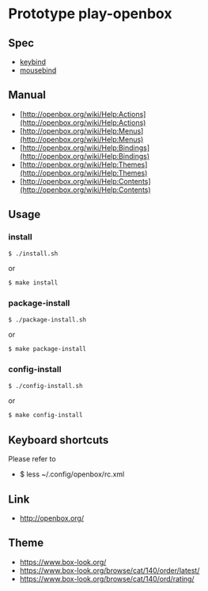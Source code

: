 
# Prototype play-openbox


## Spec

* [keybind](spec-keybind.md)
* [mousebind](spec-mousebind.md)


## Manual

* [http://openbox.org/wiki/Help:Actions](http://openbox.org/wiki/Help:Actions)
* [http://openbox.org/wiki/Help:Menus](http://openbox.org/wiki/Help:Menus)
* [http://openbox.org/wiki/Help:Bindings](http://openbox.org/wiki/Help:Bindings)
* [http://openbox.org/wiki/Help:Themes](http://openbox.org/wiki/Help:Themes)
* [http://openbox.org/wiki/Help:Contents](http://openbox.org/wiki/Help:Contents)

## Usage


### install

``` sh
$ ./install.sh
```

or

``` sh
$ make install
```


### package-install

``` sh
$ ./package-install.sh
```

or

``` sh
$ make package-install
```


### config-install

``` sh
$ ./config-install.sh
```

or

``` sh
$ make config-install
```


## Keyboard shortcuts

Please refer to

* $ less ~/.config/openbox/rc.xml


## Link

* http://openbox.org/


## Theme

* https://www.box-look.org/
* https://www.box-look.org/browse/cat/140/order/latest/
* https://www.box-look.org/browse/cat/140/ord/rating/
